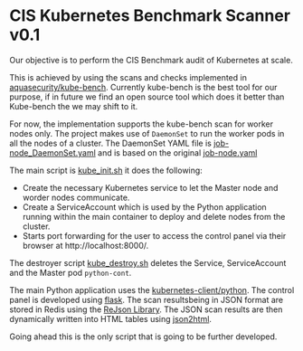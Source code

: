 # CIS Kubernetes Benchmark Scanner v0.1

Our objective is to perform the CIS Benchmark audit of Kubernetes at scale.

This is achieved by using the scans and checks implemented in [aquasecurity/kube-bench](https://github.com/aquasecurity/kube-bench). Currently kube-bench is the best tool for our purpose, if in future we find an open source tool which does it better than Kube-bench the we may shift to it.

For now, the implementation supports the kube-bench scan for worker nodes only. The project makes use of `DaemonSet` to run the worker pods in all the nodes of a cluster. The DaemonSet YAML file is [job-node_DaemonSet.yaml](https://github.com/daipayanb/cis_kube_scanner/blob/master/python-container/job-node_DaemonSet.yaml) and is based on the original [job-node.yaml](https://github.com/daipayanb/cis_kube_scanner/blob/master/job-node.yaml)

The main script is [kube_init.sh](https://github.com/daipayanb/cis_kube_scanner/blob/master/kube_init.sh) it does the following:
* Create the necessary Kubernetes service to let the Master node and worder nodes communicate. 
* Create a ServiceAccount which is used by the Python application running within the main container to deploy and delete nodes from the cluster. 
* Starts port forwarding for the user to access the control panel via their browser at http://localhost:8000/. 

The destroyer script [kube_destroy.sh](https://github.com/daipayanb/cis_kube_scanner/blob/master/kube_destroy.sh) deletes the Service, ServiceAccount and the Master pod `python-cont`.

The main Python application uses the [kubernetes-client/python](https://github.com/kubernetes-client/python). The control panel is developed using [flask](https://flask.palletsprojects.com/en/1.1.x/). The scan resultsbeing in JSON format are stored in Redis using the [ReJson Library](https://oss.redislabs.com/redisjson/). The JSON scan results are then dynamically written into HTML tables using [json2html](https://pypi.org/project/json2html/).

Going ahead this is the only script that is going to be further developed.